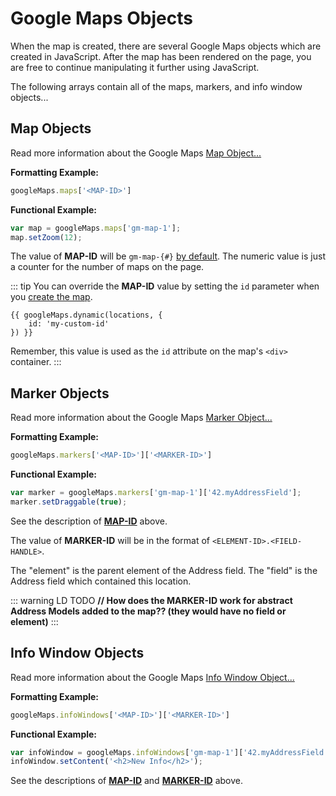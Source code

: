 # Google Maps Objects

When the map is created, there are several Google Maps objects which are created in JavaScript. After the map has been rendered on the page, you are free to continue manipulating it further using JavaScript.

The following arrays contain all of the maps, markers, and info window objects...

## Map Objects

Read more information about the Google Maps [Map Object...](https://developers.google.com/maps/documentation/javascript/reference/map#Map)

**Formatting Example:**

```js
googleMaps.maps['<MAP-ID>']
```

**Functional Example:**

```js
var map = googleMaps.maps['gm-map-1'];
map.setZoom(12);
```

The value of **MAP-ID** will be `gm-map-{#}` [by default](/maps/dynamic/#options). The numeric value is just a counter for the number of maps on the page. 

::: tip 
You can override the **MAP-ID** value by setting the `id` parameter when you [create the map](/maps/dynamic/).

```twig
{{ googleMaps.dynamic(locations, {
    id: 'my-custom-id'
}) }}
```

Remember, this value is used as the `id` attribute on the map's `<div>` container.
:::

## Marker Objects

Read more information about the Google Maps [Marker Object...](https://developers.google.com/maps/documentation/javascript/reference/marker#Marker)

**Formatting Example:**

```js
googleMaps.markers['<MAP-ID>']['<MARKER-ID>']
```

**Functional Example:**

```js
var marker = googleMaps.markers['gm-map-1']['42.myAddressField'];
marker.setDraggable(true);
```

See the description of [**MAP-ID**](#map-objects) above.

The value of **MARKER-ID** will be in the format of `<ELEMENT-ID>.<FIELD-HANDLE>`.

The "element" is the parent element of the Address field. The "field" is the Address field which contained this location.

::: warning LD TODO
**// How does the MARKER-ID work for abstract Address Models added to the map?? (they would have no field or element)**
:::


## Info Window Objects

Read more information about the Google Maps [Info Window Object...](https://developers.google.com/maps/documentation/javascript/reference/info-window#InfoWindow)


**Formatting Example:**

```js
googleMaps.infoWindows['<MAP-ID>']['<MARKER-ID>']
```

**Functional Example:**

```js
var infoWindow = googleMaps.infoWindows['gm-map-1']['42.myAddressField'];
infoWindow.setContent('<h2>New Info</h2>');
```

See the descriptions of [**MAP-ID**](#map-objects) and [**MARKER-ID**](#marker-objects) above.
